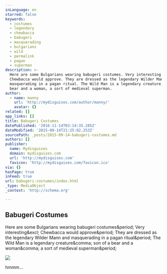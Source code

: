 ```yaml
---
inLanguage: en
starred: false
keywords:
  - costumes
  - legendary
  - chewbacca
  - babugeri
  - masquerading
  - bulgarians
  - wild
  - permalink
  - pagan
  - superman
description: >-
  Here are some Bulgarians wearing babugeri costumes. Very interesting!
  Chewbacca would approve. They are dressed as the legendary Wilder Mann and
  masquerading in a pagan ritual. The Wild Man is a legendary creature, son of a
  bear and a woman, a sort of medieval superman.
author:
  - name: manny
    url: 'http://mydisguises.com/author/manny/'
    avatar: {}
related: []
app_links: []
title: Babugeri Costumes
datePublished: '2016-11-14T03:14:35.285Z'
dateModified: '2015-09-14T21:25:02.253Z'
sourcePath: _posts/2015-09-14-babugeri-costumes.md
authors: []
publisher:
  name: Mydisguises
  domain: mydisguises.com
  url: 'http://mydisguises.com'
  favicon: 'http://mydisguises.com/favicon.ico'
via: {}
hasPage: true
inFeed: true
url: babugeri-costumes/index.html
_type: MediaObject
_context: 'http://schema.org'

---
```

<article style=""><h1>Babugeri Costumes</h1><p>Here are some Bulgarians wearing babugeri costumes&amp;period; Very interesting&amp;excl; Chewbacca would approve&amp;period; They are dressed as the legendary Wilder Mann and masquerading in a pagan ritual&amp;period; The Wild Man is a legendary creature&amp;comma; son of a bear and a woman&amp;comma; a sort of medieval superman&amp;period;</p><img src="http://mydisguises.com/wp-content/uploads/2013/04/babugeri-costumes-533x700.jpg" /></article>

hmmm...